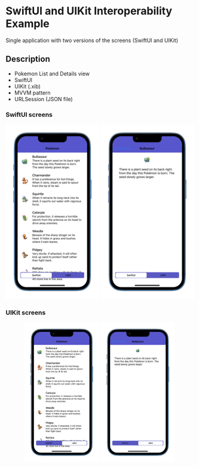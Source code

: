 # SwiftUI and UIKit Interoperability Example

Single application with two versions of the screens (SwiftUI and UIKit)

## Description

- Pokemon List and Details view
- SwiftUI
- UIKit (.xib)
- MVVM pattern
- URLSession (JSON file)

### SwiftUI screens
<p align="row">
  <p align="center">
    <img src= "SwiftUI-List.png" width="250" >
    <img src= "SwiftUI-Detail.png" width="250" >
  </p>
</p>

### UIKit screens
<p align="row">
  <p align="center">
    <img src= "UIKit-List.png" width="200" >
    <img src= "UIKit-Detail.png" width="200" >
  </p>
</p>
